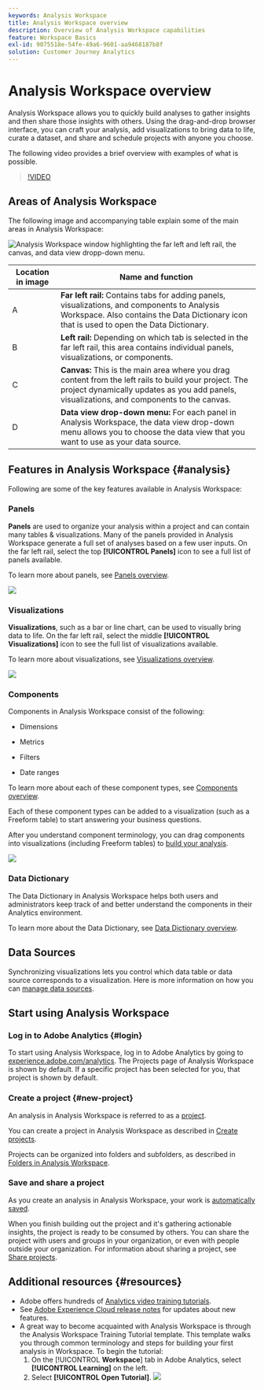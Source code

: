 ```yaml
---
keywords: Analysis Workspace
title: Analysis Workspace overview
description: Overview of Analysis Workspace capabilities
feature: Workspace Basics
exl-id: 9075518e-54fe-49a6-9601-aa9468187b8f
solution: Customer Journey Analytics
---
```

# Analysis Workspace overview

Analysis Workspace allows you to quickly build analyses to gather insights and then share those insights with others. Using the drag-and-drop browser interface, you can craft your analysis, add visualizations to bring data to life, curate a dataset, and share and schedule projects with anyone you choose.

The following video provides a brief overview with examples of what is possible.

>[!VIDEO](https://video.tv.adobe.com/v/26266/?quality=12)

## Areas of Analysis Workspace

The following image and accompanying table explain some of the main areas in Analysis Workspace:

![Analysis Workspace window highlighting the far left and left rail, the canvas, and data view dropp-down menu.](assets/analysis-workspace-overvew.png)

| Location in image | Name and function |
|---------|----------|
| A | **Far left rail:** Contains tabs for adding panels, visualizations, and components to Analysis Workspace. Also contains the Data Dictionary icon that is used to open the Data Dictionary. |
| B | **Left rail:** Depending on which tab is selected in the far left rail, this area contains individual panels, visualizations, or components. |
| C | **Canvas:** This is the main area where you drag content from the left rails to build your project. The project dynamically updates as you add panels, visualizations, and components to the canvas. | 
| D | **Data view drop-down menu:** For each panel in Analysis Workspace, the data view drop-down menu allows you to choose the data view that you want to use as your data source. | 

## Features in Analysis Workspace {#analysis}

Following are some of the key features available in Analysis Workspace: 

### Panels

**Panels** are used to organize your analysis within a project and can contain many tables & visualizations. Many of the panels provided in Analysis Workspace generate a full set of analyses based on a few user inputs. On the far left rail, select the top **[!UICONTROL Panels]** icon to see a full list of panels available.

To learn more about panels, see [Panels overview](/help/analysis-workspace/c-panels/panels.md).

![](assets/build-panels.png)

### Visualizations

**Visualizations**, such as a bar or line chart, can be used to visually bring data to life. On the far left rail, select the middle **[!UICONTROL Visualizations]** icon to see the full list of visualizations available. 

To learn more about visualizations, see [Visualizations overview](/help/analysis-workspace/visualizations/freeform-analysis-visualizations.md).

![](assets/build-visualizations.png)

### Components

Components in Analysis Workspace consist of the following:

* Dimensions

* Metrics

* Filters

* Date ranges

To learn more about each of these component types, see [Components overview](/help/components/overview.md). 

Each of these component types can be added to a visualization (such as a Freeform table) to start answering your business questions. 

After you understand component terminology, you can drag components into visualizations (including Freeform tables) to [build your analysis](/help/analysis-workspace/visualizations/freeform-table/freeform-table.md).

![](assets/build-components.png)

### Data Dictionary

The Data Dictionary in Analysis Workspace helps both users and administrators keep track of and better understand the components in their Analytics environment.

To learn more about the Data Dictionary, see [Data Dictionary overview](/help/components/data-dictionary/data-dictionary-overview.md).

## Data Sources

Synchronizing visualizations lets you control which data table or data source corresponds to a visualization. Here is more information on how you can [manage data sources](/help/analysis-workspace/visualizations/t-sync-visualization.md).

## Start using Analysis Workspace

### Log in to Adobe Analytics {#login}

To start using Analysis Workspace, log in to Adobe Analytics by going to [experience.adobe.com/analytics](https://experience.adobe.com/analytics). The Projects page of Analysis Workspace is shown by default. If a specific project has been selected for you, that project is shown by default.

### Create a project {#new-project}

An analysis in Analysis Workspace is referred to as a [project](/help/analysis-workspace/build-workspace-project/freeform-overview.md).  

You can create a project in Analysis Workspace as described in [Create projects](/help/analysis-workspace/build-workspace-project/create-projects.md).

Projects can be organized into folders and subfolders, as described in [Folders in Analysis Workspace](/help/analysis-workspace/build-workspace-project/workspace-folders/about-folders.md).

### Save and share a project

As you create an analysis in Analysis Workspace, your work is [automatically saved](/help/analysis-workspace/build-workspace-project/save-projects.md). 

When you finish building out the project and it's gathering actionable insights, the project is ready to be consumed by others. You can share the project with users and groups in your organization, or even with people outside your organization. For information about sharing a project, see [Share projects](/help/analysis-workspace/curate-share/share-projects.md).

## Additional resources {#resources}

* Adobe offers hundreds of [Analytics video training tutorials](https://experienceleague.adobe.com/docs/analytics-learn/tutorials/overview.html).
* See [Adobe Experience Cloud release notes](https://experienceleague.adobe.com/docs/release-notes/experience-cloud/current.html#analytics) for updates about new features.
* A great way to become acquainted with Analysis Workspace is through the Analysis Workspace Training Tutorial template. This template walks you through common terminology and steps for building your first analysis in Workspace. To begin the tutorial:
  1. On the [!UICONTROL **Workspace**] tab in Adobe Analytics, select **[!UICONTROL Learning]** on the left.
  1. Select **[!UICONTROL Open Tutorial]**.
     ![](assets/training-tutorial.png)
